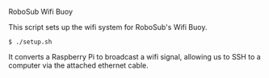 RoboSub Wifi Buoy

This script sets up the wifi system for RoboSub's Wifi Buoy.

`$ ./setup.sh`

It converts a Raspberry Pi to broadcast a wifi signal, allowing us to SSH to a computer via the attached ethernet cable.
